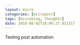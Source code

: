 ```yaml
---
layout: micro
categories: [micropost]
tags: [microblog, thoughts]
date: 2018-06-02T18:09:27.021317
---
```

Testing post automation
